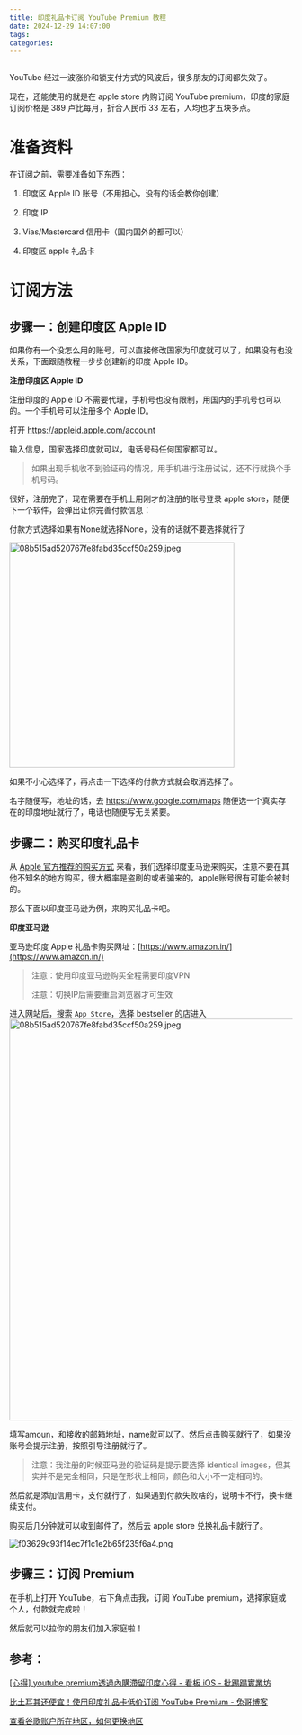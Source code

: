 ```yaml
---
title: 印度礼品卡订阅 YouTube Premium 教程
date: 2024-12-29 14:07:00
tags:
categories:
---
```


<img title="" src="https://www.gstatic.com/youtube/img/promos/growth/53723e837c902a1ea814db4f77832f38a6bb3e101fb5933c4f85636a218bb70b_382x62.png" alt="" width="">

<!--more-->

YouTube 经过一波涨价和锁支付方式的风波后，很多朋友的订阅都失效了。

现在，还能使用的就是在 apple store 内购订阅 YouTube premium，印度的家庭订阅价格是 389 卢比每月，折合人民币 33 左右，人均也才五块多点。

# 准备资料

在订阅之前，需要准备如下东西：

1. 印度区 Apple ID 账号（不用担心，没有的话会教你创建）

2. 印度 IP

3. Vias/Mastercard 信用卡（国内国外的都可以）

4. 印度区 apple 礼品卡

# 订阅方法

## 步骤一：创建印度区 Apple ID

如果你有一个没怎么用的账号，可以直接修改国家为印度就可以了，如果没有也没关系，下面跟随教程一步步创建新的印度 Apple ID。

**注册印度区 Apple ID**

注册印度的 Apple ID 不需要代理，手机号也没有限制，用国内的手机号也可以的。一个手机号可以注册多个 Apple ID。

打开 https://appleid.apple.com/account

输入信息，国家选择印度就可以，电话号码任何国家都可以。

> 如果出现手机收不到验证码的情况，用手机进行注册试试，还不行就换个手机号码。

很好，注册完了，现在需要在手机上用刚才的注册的账号登录 apple store，随便下一个软件，会弹出让你完善付款信息：

付款方式选择如果有None就选择None，没有的话就不要选择就行了

<img title="" src="https://ice.frostsky.com/2024/12/29/08b515ad520767fe8fabd35ccf50a259.jpeg" alt="08b515ad520767fe8fabd35ccf50a259.jpeg" alt="" width="400">

如果不小心选择了，再点击一下选择的付款方式就会取消选择了。

名字随便写，地址的话，去 https://www.google.com/maps 随便选一个真实存在的印度地址就行了，电话也随便写无关紧要。

## 步骤二：购买印度礼品卡

从 [Apple 官方推荐的购买方式](https://www.apple.com/in/shop/gift-cards) 来看，我们选择印度亚马逊来购买，注意不要在其他不知名的地方购买，很大概率是盗刷的或者骗来的，apple账号很有可能会被封的。

那么下面以印度亚马逊为例，来购买礼品卡吧。

**印度亚马逊**

亚马逊印度 Apple 礼品卡购买网址：[https://www.amazon.in/](https://www.amazon.in/)

> 注意：使用印度亚马逊购买全程需要印度VPN
> 
> 注意：切换IP后需要重启浏览器才可生效

进入网站后，搜索 `App Store`，选择 bestseller 的店进入
<img title="" src="https://ice.frostsky.com/2024/12/29/225fce3deafb418006b31ae880b75f0a.png" alt="08b515ad520767fe8fabd35ccf50a259.jpeg" width="713">

填写amoun，和接收的邮箱地址，name就可以了。然后点击购买就行了，如果没账号会提示注册，按照引导注册就行了。

> 注意：我注册的时候亚马逊的验证码是提示要选择 identical images，但其实并不是完全相同，只是在形状上相同，颜色和大小不一定相同的。

然后就是添加信用卡，支付就行了，如果遇到付款失败啥的，说明卡不行，换卡继续支付。

购买后几分钟就可以收到邮件了，然后去 apple store 兑换礼品卡就行了。

![f03629c93f14ec7f1c1e2b65f235f6a4.png](https://ice.frostsky.com/2024/12/29/f03629c93f14ec7f1c1e2b65f235f6a4.png)

## 步骤三：订阅 Premium

在手机上打开 YouTube，右下角点击我，订阅 YouTube premium，选择家庭或个人，付款就完成啦！

然后就可以拉你的朋友们加入家庭啦！

## 参考：

[[心得] youtube premium透過內購滯留印度心得 - 看板 iOS - 批踢踢實業坊](https://www.ptt.cc/bbs/iOS/M.1731463721.A.BD2.html)

[比土耳其还便宜！使用印度礼品卡低价订阅 YouTube Premium - 兔哥博客](https://uuzi.net/subscribe-youtube-premium-cheap-india-gift-card/)

[查看谷歌账户所在地区，如何更换地区](https://github.com/xiaod945/rou/blob/master/README.md?ref=yummy.best#%E6%9B%B4%E6%8D%A2%E8%B4%A6%E6%88%B7%E5%9C%B0%E5%8C%BA)
